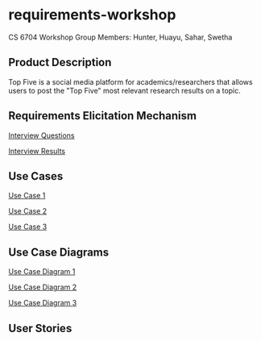 # requirements-workshop
CS 6704 Workshop
Group Members: Hunter, Huayu, Sahar, Swetha

## Product Description
Top Five is a social media platform for academics/researchers that allows users to post the "Top Five" most relevant research results on a topic.

## Requirements Elicitation Mechanism
[Interview Questions](/docs/interview.md)

[Interview Results](/docs/interview_results.md)

## Use Cases
[Use Case 1](/docs/use_case_post_top_five.md)

[Use Case 2](/docs/use_case_post_reply.md)

[Use Case 3](/docs/use_case_platform_linking.md)

## Use Case Diagrams

[Use Case Diagram 1](/resources/post.svg)

[Use Case Diagram 2](/resources/reply.svg)

[Use Case Diagram 3](/resources/linking.svg)

## User Stories
